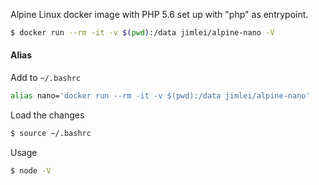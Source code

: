 Alpine Linux docker image with PHP 5.6 set up with "php" as entrypoint.

```bash
$ docker run --rm -it -v $(pwd):/data jimlei/alpine-nano -V
```

#### Alias
Add to `~/.bashrc`
```bash
alias nano='docker run --rm -it -v $(pwd):/data jimlei/alpine-nano'
```

Load the changes
```bash
$ source ~/.bashrc
```

Usage
```bash
$ node -V
```
